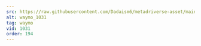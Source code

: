 ```yaml
---
src: https://raw.githubusercontent.com/Dadaism6/metadriverse-asset/main/script-waymo-output-newcompressed/waymo_1031.mp4
alt: waymo_1031
tag: waymo
vid: 1031
order: 194
---
```

